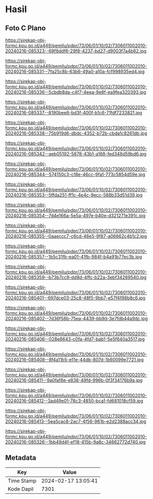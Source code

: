 # Hasil

## Foto C Plano

https://sirekap-obj-formc.kpu.go.id/a449/pemilu/pdpr/73/06/01/10/02/7306011002010-20240216-085323--69f8ddf6-29f8-4237-bd27-d9003f7a4b82.jpg

https://sirekap-obj-formc.kpu.go.id/a449/pemilu/pdpr/73/06/01/10/02/7306011002010-20240216-085331--7fa25c8b-63b6-49a0-a10a-fcf998935ed4.jpg

https://sirekap-obj-formc.kpu.go.id/a449/pemilu/pdpr/73/06/01/10/02/7306011002010-20240216-085336--5cbdb8da-c4f7-4eea-9e8f-ea9fea320393.jpg

https://sirekap-obj-formc.kpu.go.id/a449/pemilu/pdpr/73/06/01/10/02/7306011002010-20240216-085337--8190bee8-bd3f-400f-b1c6-71fdf7233821.jpg

https://sirekap-obj-formc.kpu.go.id/a449/pemilu/pdpr/73/06/01/10/02/7306011002010-20240216-085338--75b919d6-dbdc-4352-b72b-cbda1c8261db.jpg

https://sirekap-obj-formc.kpu.go.id/a449/pemilu/pdpr/73/06/01/10/02/7306011002010-20240216-085342--aeb05192-5878-43b1-a168-fed348d59bd6.jpg

https://sirekap-obj-formc.kpu.go.id/a449/pemilu/pdpr/73/06/01/10/02/7306011002010-20240216-085344--574150c3-c18e-46cc-9fa1-773c5854d59e.jpg

https://sirekap-obj-formc.kpu.go.id/a449/pemilu/pdpr/73/06/01/10/02/7306011002010-20240216-085353--5ffda251-ff1c-4e4c-9ecc-588b33d51d39.jpg

https://sirekap-obj-formc.kpu.go.id/a449/pemilu/pdpr/73/06/01/10/02/7306011002010-20240216-085354--7d4e166a-5e5a-497e-b40e-d321271e391c.jpg

https://sirekap-obj-formc.kpu.go.id/a449/pemilu/pdpr/73/06/01/10/02/7306011002010-20240216-085355--0aaeccc7-c6cd-46e5-9f87-a06662c4b1c2.jpg

https://sirekap-obj-formc.kpu.go.id/a449/pemilu/pdpr/73/06/01/10/02/7306011002010-20240216-085357--1b5c31fb-ea01-41fb-984f-b4a91b77ec3b.jpg

https://sirekap-obj-formc.kpu.go.id/a449/pemilu/pdpr/73/06/01/10/02/7306011002010-20240216-085359--b73b7cc9-dd8d-4ffc-b22a-3ebf34269540.jpg

https://sirekap-obj-formc.kpu.go.id/a449/pemilu/pdpr/73/06/01/10/02/7306011002010-20240216-085401--697dce03-25c8-48f5-9bb7-e57f4f98b8c6.jpg

https://sirekap-obj-formc.kpu.go.id/a449/pemilu/pdpr/73/06/01/10/02/7306011002010-20240216-085402--7d36f58b-75ea-4439-bb9d-3e7fdb44a9dc.jpg

https://sirekap-obj-formc.kpu.go.id/a449/pemilu/pdpr/73/06/01/10/02/7306011002010-20240216-085406--028e8643-c0fa-4fd7-bab1-5e5f640a3517.jpg

https://sirekap-obj-formc.kpu.go.id/a449/pemilu/pdpr/73/06/01/10/02/7306011002010-20240216-085408--8f4a11b5-e11e-44db-807d-1b60099e7721.jpg

https://sirekap-obj-formc.kpu.go.id/a449/pemilu/pdpr/73/06/01/10/02/7306011002010-20240216-085411--9a0faf8e-e838-49fd-996b-0f3f34176b9a.jpg

https://sirekap-obj-formc.kpu.go.id/a449/pemilu/pdpr/73/06/01/10/02/7306011002010-20240216-085412--3ad49e01-78c3-4850-bca1-fd681018cf59.jpg

https://sirekap-obj-formc.kpu.go.id/a449/pemilu/pdpr/73/06/01/10/02/7306011002010-20240216-085413--5ea5cac8-2ac7-4f56-961b-e2d2388acc34.jpg

https://sirekap-obj-formc.kpu.go.id/a449/pemilu/pdpr/73/06/01/10/02/7306011002010-20240216-085326--1bb49d4f-ef18-415b-9a8c-34662772d740.jpg


## Metadata

| Key        | Value               |
| ---------- | ------------------- |
| Time Stamp | 2024-02-17 13:05:41 |
| Kode Dapil | 7301                |



